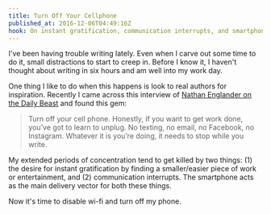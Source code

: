 ```yaml
---
title: Turn Off Your Cellphone
published_at: 2016-12-06T04:49:16Z
hook: On instant gratification, communication interrupts, and smartphones.
---
```


I've been having trouble writing lately. Even when I carve out some time to do
it, small distractions to start to creep in. Before I know it, I haven't
thought about writing in six hours and am well into my work day.

One thing I like to do when this happens is look to real authors for
inspiration. Recently I came across this interview of [Nathan Englander on the
Daily Beast][daily-beast] and found this gem:

> Turn off your cell phone. Honestly, if you want to get work done, you’ve got
> to learn to unplug. No texting, no email, no Facebook, no Instagram. Whatever
> it is you’re doing, it needs to stop while you write.

My extended periods of concentration tend to get killed by two things: (1) the
desire for instant gratification by finding a smaller/easier piece of work or
entertainment, and (2) communication interrupts. The smartphone acts as the
main delivery vector for both these things.

Now it's time to disable wi-fi and turn off my phone.

[daily-beast]: http://www.thedailybeast.com/articles/2013/03/27/how-i-write-nathan-englander.html
